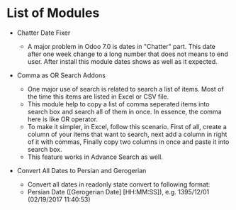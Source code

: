 # List of Modules

- Chatter Date Fixer
	- A major problem in Odoo 7.0 is dates in "Chatter" part. This date after one week change to a long number that does not means to end user. After install this module dates shows as well as it expected.

- Comma as OR Search Addons
	- One major use of search is related to search a list of items. Most of the time this items are listed in Excel or CSV file.
    - This module help to copy a list of comma seperated items into search box and search all of them in once. In essence, the comma here is like OR operator.
    - To make it simpler, in Excel, follow this scenario.
    First of all, create a column of your items that want to search, next add a column in right of it with commas, Finally copy two columns in once and paste it into search box.
    - This feature works in Advance Search as well.

- Convert All Dates to Persian and Gerogerian
	- Convert all dates in readonly state convert to following format: 
	- Persian Date ([Gerogerian Date] [HH:MM:SS]), e.g. 1395/12/01 (02/19/2017 11:40:53)